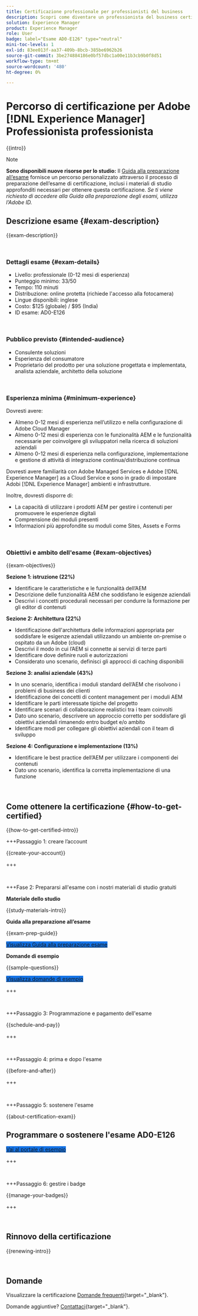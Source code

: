 ```yaml
---
title: Certificazione professionale per professionisti del business
description: Scopri come diventare un professionista del business certificato in Adobe [!DNL Experience Manager].
solution: Experience Manager
product: Experience Manager
role: User
badge: label="Esame AD0-E126" type="neutral"
mini-toc-levels: 1
exl-id: 83ee013f-aa37-409b-8bcb-385be6962b26
source-git-commit: 3be274884186e0bf57dbc1a00e11b3cb9b0f8d51
workflow-type: tm+mt
source-wordcount: '480'
ht-degree: 0%

---
```


# Percorso di certificazione per Adobe [!DNL Experience Manager] Professionista professionista

{{intro}}

>[!NOTE]
>
>**Sono disponibili nuove risorse per lo studio:** Il [Guida alla preparazione all’esame](https://app.rockinfo.com/courses/playScorm/366) fornisce un percorso personalizzato attraverso il processo di preparazione dell’esame di certificazione, inclusi i materiali di studio approfonditi necessari per ottenere questa certificazione. _Se ti viene richiesto di accedere alla Guida alla preparazione degli esami, utilizza l’Adobe ID._

## Descrizione esame {#exam-description}

{{exam-description}}

<br>

### Dettagli esame {#exam-details}

* Livello: professionale (0-12 mesi di esperienza)
* Punteggio minimo: 33/50
* Tempo: 110 minuti
* Distribuzione: online protetta (richiede l&#39;accesso alla fotocamera)
* Lingue disponibili: inglese
* Costo: $125 (globale) / $95 (India)
* ID esame: AD0-E126

<br>

### Pubblico previsto {#intended-audience}

* Consulente soluzioni
* Esperienza del consumatore
* Proprietario del prodotto per una soluzione progettata e implementata, analista aziendale, architetto della soluzione

<br>

### Esperienza minima {#minimum-experience}

Dovresti avere:

* Almeno 0-12 mesi di esperienza nell’utilizzo e nella configurazione di Adobe Cloud Manager
* Almeno 0-12 mesi di esperienza con le funzionalità AEM e le funzionalità necessarie per coinvolgere gli sviluppatori nella ricerca di soluzioni aziendali
* Almeno 0-12 mesi di esperienza nella configurazione, implementazione e gestione di attività di integrazione continua/distribuzione continua

Dovresti avere familiarità con Adobe Managed Services e Adobe [!DNL Experience Manager] as a Cloud Service e sono in grado di impostare Adobi [!DNL Experience Manager] ambienti e infrastrutture.

Inoltre, dovresti disporre di:

* La capacità di utilizzare i prodotti AEM per gestire i contenuti per promuovere le esperienze digitali
* Comprensione dei moduli presenti
* Informazioni più approfondite su moduli come Sites, Assets e Forms

<br>

### Obiettivi e ambito dell&#39;esame {#exam-objectives}

{{exam-objectives}}

**Sezione 1: istruzione (22%)**

* Identificare le caratteristiche e le funzionalità dell’AEM
* Descrizione delle funzionalità AEM che soddisfano le esigenze aziendali
* Descrivi i concetti procedurali necessari per condurre la formazione per gli editor di contenuti

**Sezione 2: Architettura (22%)**

* Identificazione dell&#39;architettura delle informazioni appropriata per soddisfare le esigenze aziendali utilizzando un ambiente on-premise o ospitato da un Adobe (cloud)
* Descrivi il modo in cui l’AEM si connette ai servizi di terze parti
* Identificare dove definire ruoli e autorizzazioni
* Considerato uno scenario, definisci gli approcci di caching disponibili

**Sezione 3: analisi aziendale (43%)**

* In uno scenario, identifica i moduli standard dell’AEM che risolvono i problemi di business dei clienti
* Identificazione dei concetti di content management per i moduli AEM
* Identificare le parti interessate tipiche del progetto
* Identificare scenari di collaborazione realistici tra i team coinvolti
* Dato uno scenario, descrivere un approccio corretto per soddisfare gli obiettivi aziendali rimanendo entro budget e/o ambito
* Identificare modi per collegare gli obiettivi aziendali con il team di sviluppo

**Sezione 4: Configurazione e implementazione (13%)**

* Identificare le best practice dell’AEM per utilizzare i componenti dei contenuti
* Dato uno scenario, identifica la corretta implementazione di una funzione

<br>

## Come ottenere la certificazione {#how-to-get-certified}

{{how-to-get-certified-intro}}

+++Passaggio 1: creare l’account

{{create-your-account}}

+++

<br>

+++Fase 2: Prepararsi all&#39;esame con i nostri materiali di studio gratuiti

**Materiale dello studio**

{{study-materials-intro}}

**Guida alla preparazione all’esame**

{{exam-prep-guide}}

<a href="https://app.rockinfo.com/courses/playScorm/366" target="_blank" class="spectrum-Button spectrum-Button--fill spectrum-Button--accent spectrum-Button--sizeM is-margin-bottom-big-big at-element-click-tracking" style="background-color:#1473E6">

<span class="spectrum-Button-label has-no-wrap">
   Visualizza Guida alla preparazione esame
</span>
</a>

**Domande di esempio**

{{sample-questions}}

<a href="https://scorpion.caveon.com/launchpad/ad0-e126-adobe-experience-manager-business-practitioner-professional-copy-ddww4w" target="_blank" class="spectrum-Button spectrum-Button--fill spectrum-Button--accent spectrum-Button--sizeM is-margin-bottom-big-big at-element-click-tracking" style="background-color:#1473E6">

<span class="spectrum-Button-label has-no-wrap">
   Visualizza domande di esempio
</span>
</a>

+++

<br>

+++Passaggio 3: Programmazione e pagamento dell&#39;esame

{{schedule-and-pay}}

+++

<br>

+++Passaggio 4: prima e dopo l&#39;esame

{{before-and-after}}

+++

<br>

+++Passaggio 5: sostenere l&#39;esame

{{about-certification-exam}}

## Programmare o sostenere l&#39;esame AD0-E126

<a href="https://www.certmetrics.com/adobe/candidate/examity_sso.aspx?eid=AD0-E126" target="_blank" class="spectrum-Button spectrum-Button--fill spectrum-Button--accent spectrum-Button--sizeM is-margin-bottom-big-big at-element-click-tracking" style="background-color:#1473E6">

<span class="spectrum-Button-label has-no-wrap">
   Vai al portale di esempio
</span>
</a>

+++

<br>

+++Passaggio 6: gestire i badge

{{manage-your-badges}}

+++

<br>

## Rinnovo della certificazione

{{renewing-intro}}

<br>

## Domande

Visualizzare la certificazione [Domande frequenti](https://experienceleague.adobe.com/docs/certification/certification/faq.html){target="_blank"}.

Domande aggiuntive? [Contattaci](mailto:certif@adobe.com){target="_blank"}.